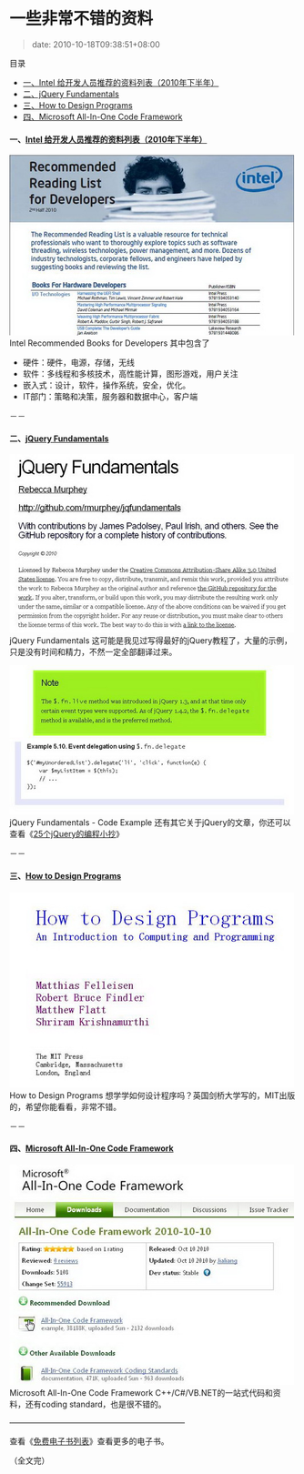 # 一些非常不错的资料
>date: 2010-10-18T09:38:51+08:00





目录



* [一、Intel 给开发人员推荐的资料列表（2010年下半年）](#%E4%B8%80%E3%80%81Intel_%E7%BB%99%E5%BC%80%E5%8F%91%E4%BA%BA%E5%91%98%E6%8E%A8%E8%8D%90%E7%9A%84%E8%B5%84%E6%96%99%E5%88%97%E8%A1%A8%EF%BC%882010%E5%B9%B4%E4%B8%8B%E5%8D%8A%E5%B9%B4%EF%BC%89 "一、Intel 给开发人员推荐的资料列表（2010年下半年）")
* [二、jQuery Fundamentals](#%E4%BA%8C%E3%80%81jQuery_Fundamentals "二、jQuery Fundamentals")
* [三、How to Design Programs](#%E4%B8%89%E3%80%81How_to_Design_Programs "三、How to Design Programs")
* [四、Microsoft All-In-One Code Framework](#%E5%9B%9B%E3%80%81Microsoft_All-In-One_Code_Framework "四、Microsoft All-In-One Code Framework")

#### 一、[Intel 给开发人员推荐的资料列表（2010年下半年）](http://www.intel.com/technology/rr/RRlist.pdf)


[![](/assets/images/coolshell.cn/wp-content/uploads/2010/10/Intel-Recommended-Books-for-Developers.jpg "Intel Recommended Books for Developers")](http://www.intel.com/technology/rr/RRlist.pdf)Intel Recommended Books for Developers
其中包含了


* 硬件：硬件，电源，存储，无线
* 软件：多线程和多核技术，高性能计算，图形游戏，用户关注
* 嵌入式：设计，软件，操作系统，安全，优化。
* IT部门：策略和决策，服务器和数据中心，客户端



－－


#### 二、[jQuery Fundamentals](http://jqfundamentals.com/book/)


[![](/assets/images/coolshell.cn/wp-content/uploads/2010/10/jQuery-Fundamentals.jpg "jQuery Fundamentals")](http://jqfundamentals.com/book/)jQuery Fundamentals
这可能是我见过写得最好的jQuery教程了，大量的示例，只是没有时间和精力，不然一定全部翻译过来。


![](/assets/images/coolshell.cn/wp-content/uploads/2010/10/jQuery-Fundamentals-Code-Example.jpg "jQuery Fundamentals - Code Example")jQuery Fundamentals - Code Example
还有其它关于jQuery的文章，你还可以查看《[25个jQuery的编程小抄](/2010/25%E4%B8%AAjQuery%E7%9A%84%E7%BC%96%E7%A8%8B%E5%B0%8F%E6%8A%84.md)》


－－


#### 三、[How to Design Programs](http://www.htdp.org/2003-09-26/Book/)


[![](/assets/images/coolshell.cn/wp-content/uploads/2010/10/How-to-Design-Programs.jpg "How to Design Programs")](http://www.htdp.org/2003-09-26/Book/)How to Design Programs
想学学如何设计程序吗？英国剑桥大学写的，MIT出版的，希望你能看看，非常不错。


－－


#### 四、[Microsoft All-In-One Code Framework](http://1code.codeplex.com/)


[![](/assets/images/coolshell.cn/wp-content/uploads/2010/10/Microsoft-All-In-One-Code-Framework.jpg "Microsoft All-In-One Code Framework")](http://1code.codeplex.com/)Microsoft All-In-One Code Framework
C++/C#/VB.NET的一站式代码和资料，还有coding standard，也是很不错的。


——————————————————————


查看《[免费电子书列表](https://coolshell.cn/articles/2775.html)》查看更多的电子书。


（全文完）


